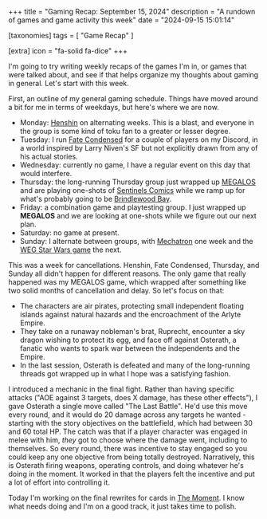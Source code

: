 +++
title = "Gaming Recap: September 15, 2024"
description = "A rundown of games and game activity this week"
date = "2024-09-15 15:01:14"

[taxonomies]
tags = [ "Game Recap" ]

[extra]
icon = "fa-solid fa-dice"
+++

I'm going to try writing weekly recaps of the games I'm in, or games that were talked about,
and see if that helps organize my thoughts about gaming in general. Let's start with this week.

<!-- more -->

First, an outline of my general gaming schedule. Things have moved around a bit for me in terms of weekdays, but here's where we are now.

- Monday: [Henshin](https://www.caveofmonstersgames.com/games/henshin) on alternating weeks. This is a blast, and everyone in the group is some kind of toku fan to a greater or lesser degree.
- Tuesday: I run [Fate Condensed](https://fate-srd.com/fate-condensed) for a couple of players on my Discord, in a world inspired by Larry Niven's SF but not explicitly drawn from any of his actual stories.
- Wednesday: currently no game, I have a regular event on this day that would interfere.
- Thursday: the long-running Thursday group just wrapped up [MEGALOS](https://mataramg.itch.io/megalos) and are playing one-shots of [Sentinels Comics](https://greaterthangames.com/product/sentinel-comics-the-role-playing-game-core-rulebook/) while we ramp up for what's probably going to be [Brindlewood Bay](https://www.gauntlet-rpg.com/brindlewood-bay.html).
- Friday: a combination game and playtesting group. I just wrapped up **MEGALOS** and we are looking at one-shots while we figure out our next plan.
- Saturday: no game at present.
- Sunday: I alternate between groups, with [Mechatron](https://modiphius.net/en-us/products/mutant-mechatron) one week and the [WEG Star Wars game](https://en.wikipedia.org/wiki/Star_Wars:_The_Roleplaying_Game) the next.

This was a week for cancellations. Henshin, Fate Condensed, Thursday, and Sunday all didn't happen for different reasons. The only game that really happened was my MEGALOS game, which wrapped after something like two solid months of cancellation and delay. So let's focus on that:

- The characters are air pirates, protecting small independent floating islands against natural hazards and the encroachment of the Arlyte Empire.
- They take on a runaway nobleman's brat, Ruprecht, encounter a sky dragon wishing to protect its egg, and face off against Osterath, a fanatic who wants to spark war between the independents and the Empire.
- In the last session, Osterath is defeated and many of the long-running threads got wrapped up in what I hope was a satisfying fashion.

I introduced a mechanic in the final fight. Rather than having specific attacks ("AOE against 3 targets, does X damage, has these other effects"), I gave Osterath a single move called "The Last Battle".
He'd use this move every round, and it would do 20 damage across any targets he wanted - starting with the story objectives on the battlefield, which had between 30 and 60 total HP.
The catch was that if a player character was engaged in melee with him, _they_ got to choose where the damage went, including to themselves.
So every round, there was incentive to stay engaged so you could keep any one objective from being totally destroyed.
Narratively, this is Osterath firing weapons, operating controls, and doing whatever he's doing in the moment.
It worked in that the players felt the incentive and put a lot of effort into controlling it.

Today I'm working on the final rewrites for cards in [The Moment](@/blog/the-moment.md). I know what needs doing and I'm on a good track, it just takes time to polish.